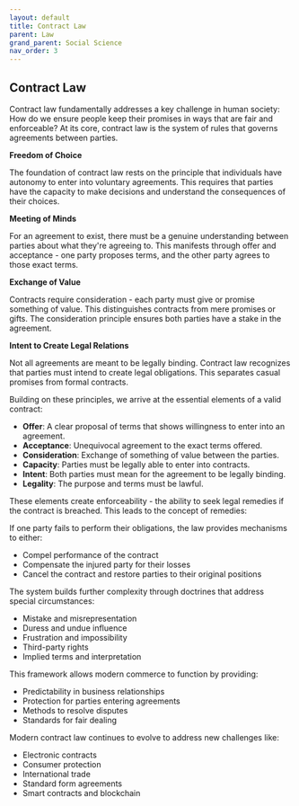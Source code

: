 ```yaml
---
layout: default
title: Contract Law
parent: Law
grand_parent: Social Science
nav_order: 3
---
```


## Contract Law

Contract law fundamentally addresses a key challenge in human society: How do we ensure people keep their promises in ways that are fair and enforceable? At its core, contract law is the system of rules that governs agreements between parties.

**Freedom of Choice**

The foundation of contract law rests on the principle that individuals have autonomy to enter into voluntary agreements. This requires that parties have the capacity to make decisions and understand the consequences of their choices.

**Meeting of Minds**

For an agreement to exist, there must be a genuine understanding between parties about what they're agreeing to. This manifests through offer and acceptance - one party proposes terms, and the other party agrees to those exact terms.

**Exchange of Value**

Contracts require consideration - each party must give or promise something of value. This distinguishes contracts from mere promises or gifts. The consideration principle ensures both parties have a stake in the agreement.

**Intent to Create Legal Relations**

Not all agreements are meant to be legally binding. Contract law recognizes that parties must intend to create legal obligations. This separates casual promises from formal contracts.

Building on these principles, we arrive at the essential elements of a valid contract:

- **Offer**: A clear proposal of terms that shows willingness to enter into an agreement.
- **Acceptance**: Unequivocal agreement to the exact terms offered.
- **Consideration**: Exchange of something of value between the parties.
- **Capacity**: Parties must be legally able to enter into contracts.
- **Intent**: Both parties must mean for the agreement to be legally binding.
- **Legality**: The purpose and terms must be lawful.

These elements create enforceability - the ability to seek legal remedies if the contract is breached. This leads to the concept of remedies:

If one party fails to perform their obligations, the law provides mechanisms to either:
- Compel performance of the contract
- Compensate the injured party for their losses
- Cancel the contract and restore parties to their original positions

The system builds further complexity through doctrines that address special circumstances:
- Mistake and misrepresentation
- Duress and undue influence
- Frustration and impossibility
- Third-party rights
- Implied terms and interpretation

This framework allows modern commerce to function by providing:
- Predictability in business relationships
- Protection for parties entering agreements
- Methods to resolve disputes
- Standards for fair dealing

Modern contract law continues to evolve to address new challenges like:
- Electronic contracts
- Consumer protection
- International trade
- Standard form agreements
- Smart contracts and blockchain

